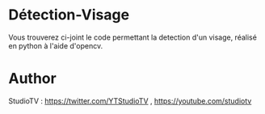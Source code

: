 # Détection-Visage

Vous trouverez ci-joint le code permettant la detection d'un visage, réalisé en python à l'aide d'opencv.

# Author

StudioTV : https://twitter.com/YTStudioTV , https://youtube.com/studiotv

